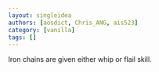```yaml
---
layout: singleidea
authors: [aosdict, Chris_ANG, ais523]
category: [vanilla]
tags: []
---
```

Iron chains are given either whip or flail skill.
